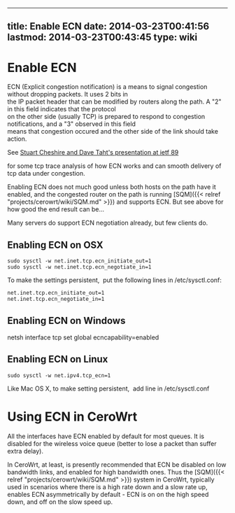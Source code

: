 
---
title: Enable ECN
date: 2014-03-23T00:41:56
lastmod: 2014-03-23T00:43:45
type: wiki
---
Enable ECN
==========

ECN (Explicit congestion notification) is a means to signal congestion
without dropping packets. It uses 2 bits in\
the IP packet header that can be modified by routers along the path. A
"2" in this field indicates that the protocol\
on the other side (usually TCP) is prepared to respond to congestion
notifications, and a "3" observed in this field\
means that congestion occured and the other side of the link should take
action.

See [Stuart Cheshire and Dave Taht's presentation at ietf
89](http://www.ietf.org/proceedings/89/slides/slides-89-tsvarea-1.pdf)

for some tcp trace analysis of how ECN works and can smooth delivery of
tcp data under congestion.

Enabling ECN does not much good unless both hosts on the path have it
enabled, and the congested router on the path is running
[SQM]({{< relref "projects/cerowrt/wiki/SQM.md" >}}) and supports ECN. But see above for how good the end
result can be...

Many servers do support ECN negotiation already, but few clients do.

Enabling ECN on OSX
-------------------

    sudo sysctl -w net.inet.tcp.ecn_initiate_out=1  
    sudo sysctl -w net.inet.tcp.ecn_negotiate_in=1  

To make the settings persistent,  put the following lines in
/etc/sysctl.conf:

    net.inet.tcp.ecn_initiate_out=1 
    net.inet.tcp.ecn_negotiate_in=1

Enabling ECN on Windows
-----------------------

netsh interface tcp set global ecncapability=enabled

Enabling ECN on Linux
---------------------

    sudo sysctl -w net.ipv4.tcp_ecn=1   

Like Mac OS X, to make setting persistent,  add line in /etc/sysctl.conf

Using ECN in CeroWrt
====================

All the interfaces have ECN enabled by default for most queues. It is
disabled for the wireless voice queue (better to lose a packet than
suffer extra delay).

In CeroWrt, at least, is presently recommended that ECN be disabled on
low bandwidth links, and enabled for high bandwidth ones. Thus the
[SQM]({{< relref "projects/cerowrt/wiki/SQM.md" >}}) system in CeroWrt, typically used in scenarios where
there is a high rate down and a slow rate up, enables ECN asymmetrically
by default - ECN is on on the high speed down, and off on the slow speed
up.
